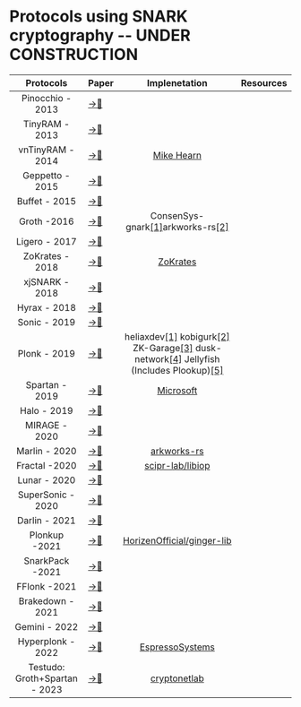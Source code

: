 # Protocols using SNARK cryptography -- UNDER CONSTRUCTION 

|Protocols|Paper|Implenetation |Resources |
|:---:|---|:---:|:---:|
|Pinocchio - 2013|[ →📝 ](https://ieeexplore.ieee.org/stamp/stamp.jsp?tp=&arnumber=6547113)|
|TinyRAM - 2013|[ →📝](https://eprint.iacr.org/2013/507.pdf) 
|vnTinyRAM - 2014|[ →📝](https://www.usenix.org/system/files/conference/usenixsecurity14/sec14-paper-ben-sasson.pdf)|[Mike Hearn](https://blog.plan99.net/vntinyram-7b9d5b299097) 
|Geppetto - 2015|[ →📝](https://ieeexplore.ieee.org/document/7163030?denied=)|
|Buffet - 2015|[ →📝](https://www.ndss-symposium.org/ndss2015/ndss-2015-programme/efficient-ram-and-control-flow-verifiable-outsourced-computation/)|
|Groth -2016|[ →📝](https://eprint.iacr.org/2016/260.pdf)|ConsenSys-gnark[[1]](https://github.com/ConsenSys/gnark)arkworks-rs[[2]](https://github.com/arkworks-rs/groth16)
|Ligero - 2017|[ →📝](https://dl.acm.org/doi/pdf/10.1145/3133956.3134104)|
|ZoKrates - 2018|[ →📝](https://api-depositonce.tu-berlin.de/server/api/core/bitstreams/2b81beb7-5b0f-4048-a56f-104317a82675/content)|[ZoKrates](https://zokrates.github.io/)
|xjSNARK - 2018|[ →📝](https://akosba.github.io/papers/xjsnark.pdf)|
|Hyrax - 2018|[ →📝](https://ieeexplore.ieee.org/stamp/stamp.jsp?tp=&arnumber=8418646)|
|Sonic - 2019|[ →📝](https://eprint.iacr.org/2019/099.pdf)|
|Plonk - 2019|[ →📝](https://eprint.iacr.org/2019/953.pdf)|heliaxdev[[1]](https://github.com/heliaxdev/plonk) kobigurk[[2]](https://github.com/kobigurk/plonk/tree/kobigurk/port_to_zexe) ZK-Garage[[3]](https://github.com/ZK-Garage/plonk) dusk-network[[4]](https://github.com/dusk-network/plonk) Jellyfish (Includes Plookup)[[5]](https://github.com/EspressoSystems/jellyfish) 
|Spartan - 2019|[ →📝](https://eprint.iacr.org/2019/550.pdf)|[Microsoft](https://github.com/microsoft/Spartan)
|Halo - 2019|[ →📝](https://eprint.iacr.org/2019/1021.pdf)|
|MIRAGE - 2020|[ →📝](https://eprint.iacr.org/2020/278.pdf)|
|Marlin - 2020|[ →📝](https://eprint.iacr.org/2019/1047.pdf)|[arkworks-rs](https://github.com/arkworks-rs/marlin)
|Fractal -2020|[ →📝](https://eprint.iacr.org/2019/1076)|[scipr-lab/libiop](https://github.com/scipr-lab/libiop)
|Lunar - 2020|[ →📝](https://eprint.iacr.org/2020/1069)|
|SuperSonic - 2020|[ →📝](https://eprint.iacr.org/2019/1229.pdf)|
|Darlin - 2021 |[ →📝](https://arxiv.org/pdf/2107.04315.pdf)|
|Plonkup -2021|[ →📝](https://eprint.iacr.org/2022/086.pdf)|[HorizenOfficial/ginger-lib](https://github.com/HorizenOfficial/ginger-lib)
|SnarkPack -2021|[ →📝](https://research.protocol.ai/publications/snarkpack-practical-snark-aggregation/gailly2021.pdf)|
|FFlonk -2021|[ →📝](https://eprint.iacr.org/2021/1167.pdf)|
|Brakedown - 2021|[ →📝](https://eprint.iacr.org/2021/1043.pdf)|
|Gemini - 2022|[ →📝](https://eprint.iacr.org/2022/420)|
|Hyperplonk - 2022|[ →📝](https://eprint.iacr.org/2022/1355)|[EspressoSystems](https://github.com/EspressoSystems/hyperplonk)
|Testudo: Groth+Spartan - 2023|[ →📝](https://cryptonet.org/blog/testudo-efficient-snarks-with-smaller-setups)|[cryptonetlab](https://github.com/cryptonetlab/Testudo)
